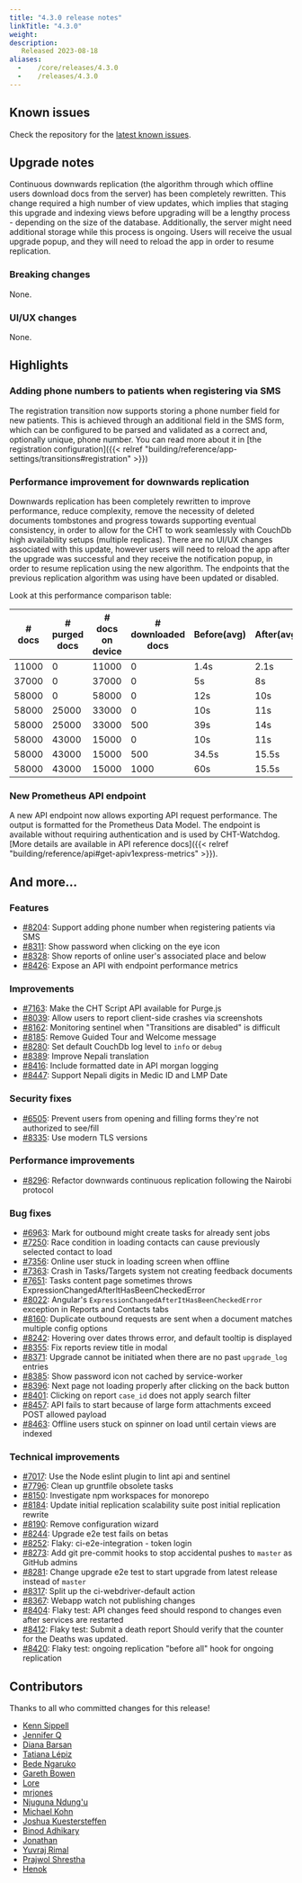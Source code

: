 ```yaml
---
title: "4.3.0 release notes"
linkTitle: "4.3.0"
weight:
description:
   Released 2023-08-18
aliases:
  -    /core/releases/4.3.0
  -    /releases/4.3.0
---
```


## Known issues

Check the repository for the [latest known issues](https://github.com/medic/cht-core/issues?q=is%3Aissue+label%3A%22Affects%3A+4.3.0%22).

## Upgrade notes

Continuous downwards replication (the algorithm through which offline users download docs from the server) has been completely rewritten. This change required a high number of view updates, which implies that staging this upgrade and indexing views before upgrading will be a lengthy process - depending on the size of the database. Additionally, the server might need additional storage while this process is ongoing.
Users will receive the usual upgrade popup, and they will need to reload the app in order to resume replication.

### Breaking changes

None.

### UI/UX changes

None.

## Highlights

### Adding phone numbers to patients when registering via SMS

The registration transition now supports storing a phone number field for new patients. This is achieved through an additional field in the SMS form, which can be configured to be parsed and validated as a correct and, optionally unique, phone number. You can read more about it in [the registration configuration]({{< relref "building/reference/app-settings/transitions#registration" >}})

### Performance improvement for downwards replication

Downwards replication has been completely rewritten to improve performance, reduce complexity, remove the necessity of deleted documents tombstones and progress towards supporting eventual consistency, in order to allow for the CHT to work seamlessly with CouchDb high availability setups (multiple replicas).
There are no UI/UX changes associated with this update, however users will need to reload the app after the upgrade was successful and they receive the notification popup, in order to resume replication using the new algorithm. The endpoints that the previous replication algorithm was using have been updated or disabled.

Look at this performance comparison table:

| # docs | # purged docs | # docs on device | # downloaded docs | Before(avg) | After(avg) | Difference |
|--------|---------------|---------------|---------------------|----------------|----------------|------------|
| 11000  | 0             | 11000         | 0                   | 1.4s           | 2.1s           | 0.6        |
| 37000  | 0             | 37000         | 0                   | 5s             | 8s             | 0.6        |
| 58000  | 0             | 58000         | 0                   | 12s            | 10s            | 1.2        |
| 58000  | 25000         | 33000         | 0                   | 10s            | 11s            | 0.8        |
| 58000  | 25000         | 33000         | 500                 | 39s            | 14s            | 2.7        |
| 58000  | 43000         | 15000         | 0                   | 10s            | 11s            | 0.8        |
| 58000  | 43000         | 15000         | 500                 | 34.5s          | 15.5s          | 2.2        |
| 58000  | 43000         | 15000         | 1000                | 60s            | 15.5s          | 3.7        |


### New Prometheus API endpoint

A new API endpoint now allows exporting API request performance. The output is formatted for the Prometheus Data Model. The endpoint is available without requiring authentication and is used by CHT-Watchdog. [More details are available in API reference docs]({{< relref "building/reference/api#get-apiv1express-metrics" >}}).

## And more...
### Features

- [#8204](https://github.com/medic/cht-core/issues/8204): Support adding phone number when registering patients via SMS
- [#8311](https://github.com/medic/cht-core/issues/8311): Show password when clicking on the eye icon
- [#8328](https://github.com/medic/cht-core/issues/8328): Show reports of online user's associated place and below
- [#8426](https://github.com/medic/cht-core/issues/8426): Expose an API with endpoint performance metrics

### Improvements

- [#7163](https://github.com/medic/cht-core/issues/7163): Make the CHT Script API available for Purge.js
- [#8039](https://github.com/medic/cht-core/issues/8039): Allow users to report client-side crashes via screenshots
- [#8162](https://github.com/medic/cht-core/issues/8162): Monitoring sentinel when "Transitions are disabled" is difficult
- [#8185](https://github.com/medic/cht-core/issues/8185): Remove Guided Tour and Welcome message
- [#8280](https://github.com/medic/cht-core/issues/8280): Set default CouchDb log level to `info` or `debug`
- [#8389](https://github.com/medic/cht-core/issues/8389): Improve Nepali translation
- [#8416](https://github.com/medic/cht-core/issues/8416): Include formatted date in API morgan logging
- [#8447](https://github.com/medic/cht-core/issues/8447): Support Nepali digits in Medic ID and LMP Date

### Security fixes

- [#6505](https://github.com/medic/cht-core/issues/6505): Prevent users from opening and filling forms they're not authorized to see/fill
- [#8335](https://github.com/medic/cht-core/issues/8335): Use modern TLS versions

### Performance improvements

- [#8296](https://github.com/medic/cht-core/issues/8296): Refactor downwards continuous replication following the Nairobi protocol

### Bug fixes

- [#6963](https://github.com/medic/cht-core/issues/6963): Mark for outbound might create tasks for already sent jobs
- [#7250](https://github.com/medic/cht-core/issues/7250): Race condition in loading contacts can cause previously selected contact to load
- [#7356](https://github.com/medic/cht-core/issues/7356): Online user stuck in loading screen when offline
- [#7363](https://github.com/medic/cht-core/issues/7363): Crash in Tasks/Targets system not creating feedback documents
- [#7651](https://github.com/medic/cht-core/issues/7651): Tasks content page sometimes throws ExpressionChangedAfterItHasBeenCheckedError
- [#8022](https://github.com/medic/cht-core/issues/8022): Angular's `ExpressionChangedAfterItHasBeenCheckedError` exception in Reports and Contacts tabs
- [#8160](https://github.com/medic/cht-core/issues/8160): Duplicate outbound requests are sent when a document matches multiple config options
- [#8242](https://github.com/medic/cht-core/issues/8242): Hovering over dates throws error, and default tooltip is displayed
- [#8355](https://github.com/medic/cht-core/issues/8355): Fix reports review title in modal
- [#8371](https://github.com/medic/cht-core/issues/8371): Upgrade cannot be initiated when there are no past `upgrade_log` entries
- [#8385](https://github.com/medic/cht-core/issues/8385): Show password icon not cached by service-worker
- [#8396](https://github.com/medic/cht-core/issues/8396): Next page not loading properly after clicking on the back button
- [#8401](https://github.com/medic/cht-core/issues/8401): Clicking on report `case_id` does not apply search filter
- [#8457](https://github.com/medic/cht-core/issues/8457): API fails to start because of large form attachments exceed POST allowed payload
- [#8463](https://github.com/medic/cht-core/issues/8463): Offline users stuck on spinner on load until certain views are indexed

### Technical improvements

- [#7017](https://github.com/medic/cht-core/issues/7017): Use the Node eslint plugin to lint api and sentinel
- [#7796](https://github.com/medic/cht-core/issues/7796): Clean up gruntfile obsolete tasks
- [#8150](https://github.com/medic/cht-core/issues/8150): Investigate npm workspaces for monorepo
- [#8184](https://github.com/medic/cht-core/issues/8184): Update initial replication scalability suite post initial replication rewrite
- [#8190](https://github.com/medic/cht-core/issues/8190): Remove configuration wizard
- [#8244](https://github.com/medic/cht-core/issues/8244): Upgrade e2e test fails on betas
- [#8252](https://github.com/medic/cht-core/issues/8252): Flaky: ci-e2e-integration - token login
- [#8273](https://github.com/medic/cht-core/issues/8273): Add git pre-commit hooks to stop accidental pushes to `master` as GitHub admins
- [#8281](https://github.com/medic/cht-core/issues/8281): Change upgrade e2e test to start upgrade from latest release instead of `master`
- [#8317](https://github.com/medic/cht-core/issues/8317): Split up the ci-webdriver-default action
- [#8367](https://github.com/medic/cht-core/issues/8367): Webapp watch not publishing changes
- [#8404](https://github.com/medic/cht-core/issues/8404): Flaky test: API changes feed should respond to changes even after services are restarted
- [#8412](https://github.com/medic/cht-core/issues/8412): Flaky test: Submit a death report Should verify that the counter for the Deaths was updated.
- [#8420](https://github.com/medic/cht-core/issues/8420): Flaky test: ongoing replication "before all" hook for ongoing replication


## Contributors

Thanks to all who committed changes for this release!

- [Kenn Sippell](https://github.com/kennsippell)
- [Jennifer Q](https://github.com/latin-panda)
- [Diana Barsan](https://github.com/dianabarsan)
- [Tatiana Lépiz](https://github.com/tatilepizs)
- [Bede Ngaruko](https://github.com/ngaruko)
- [Gareth Bowen](https://github.com/garethbowen)
- [Lore](https://github.com/lorerod)
- [mrjones](https://github.com/mrjones-plip)
- [Njuguna Ndung'u](https://github.com/njogz)
- [Michael Kohn](https://github.com/michaelkohn)
- [Joshua Kuestersteffen](https://github.com/jkuester)
- [Binod Adhikary](https://github.com/binokaryg)
- [Jonathan](https://github.com/jonathanbataire)
- [Yuvraj Rimal](https://github.com/1yuv)
- [Prajwol Shrestha](https://github.com/PrjShrestha)
- [Henok](https://github.com/henokgetachew)

